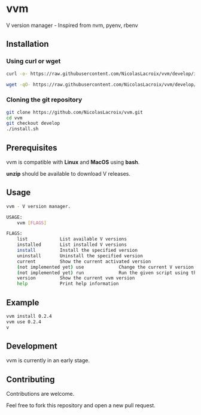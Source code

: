 # vvm
V version manager - Inspired from nvm, pyenv, rbenv

## Installation

### Using curl or wget

```bash
curl -o- https://raw.githubusercontent.com/NicolasLacroix/vvm/develop/install.sh | bash
```
```bash
wget -qO- https://raw.githubusercontent.com/NicolasLacroix/vvm/develop/install.sh | bash
```

### Cloning the git repository

```bash
git clone https://github.com/NicolasLacroix/vvm.git
cd vvm
git checkout develop
./install.sh
```

## Prerequisites

vvm is compatible with **Linux** and **MacOS** using **bash**.

**unzip** should be available to download V releases.

## Usage

```bash
vvm - V version manager.

USAGE:
    vvm [FLAGS]

FLAGS:
    list            List available V versions
    installed       List installed V versions
    install         Install the specified version
    uninstall       Uninstall the specified version
    current         Show the current activated version
    (not implemented yet) use             Change the current V version
    (not implemented yet) run             Run the given script using the specified version
    version         Show the current vvm version
    help            Print help information
```

## Example

```bash
vvm install 0.2.4
vvm use 0.2.4
v
```

## Development

vvm is currently in an early stage.

## Contributing

Contributions are welcome.

Feel free to fork this repository and open a new pull request.
